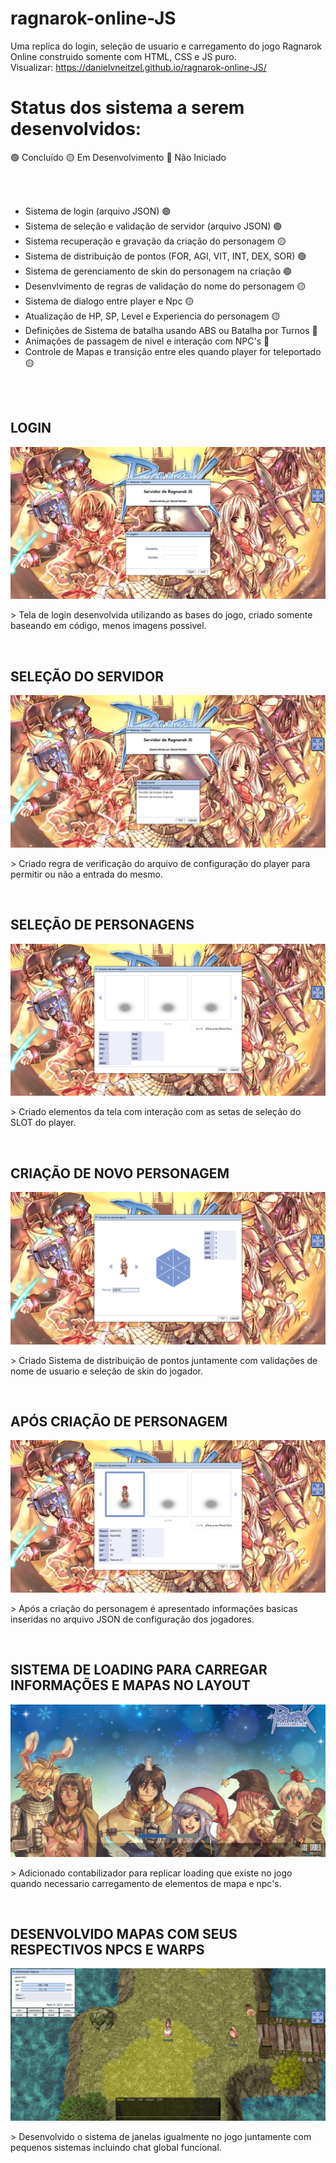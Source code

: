 # ragnarok-online-JS
Uma replica do login, seleção de usuario e carregamento do jogo Ragnarok Online construido somente com HTML, CSS e JS puro.
<br>
Visualizar: 
<a href="https://danielvneitzel.github.io/ragnarok-online-JS/" target="_blank">
  https://danielvneitzel.github.io/ragnarok-online-JS/
</a>
<br>

<h1>Status dos sistema a serem desenvolvidos:</h1>
<span>🟢 Concluído</span>
<span>🟡 Em Desenvolvimento</span>
<span>🔴 Não Iniciado</span>

<br><br>

<ul>
  <li>Sistema de login (arquivo JSON) 🟢</li>
  <li>Sistema de seleção e validação de servidor (arquivo JSON) 🟢</li>
  <li>Sistema recuperação e gravação da criação do personagem 🟡</li>
  <li>Sistema de distribuição de pontos (FOR, AGI, VIT, INT, DEX, SOR) 🟢</li>
  <li>Sistema de gerenciamento de skin do personagem na criação 🟢</li>
  <li>Desenvlvimento de regras de validação do nome do personagem 🟡</li>
  <li>Sistema de dialogo entre player e Npc 🟡</li>
  <li>Atualização de HP, SP, Level e Experiencia do personagem 🟡</li>
  <li>Definições de Sistema de batalha usando ABS ou Batalha por Turnos 🔴</li>
  <li>Animações de passagem de nivel e interação com NPC's 🔴</li>
  <li>Controle de Mapas e transição entre eles quando player for teleportado 🟡</li>
</ul>

<br><br>
<h2>LOGIN</h2>
<img src="screenshots/01.png">
<p>> Tela de login desenvolvida utilizando as bases do jogo, criado somente baseando em código, menos imagens possivel.</p>
<br>
<h2>SELEÇÃO DO SERVIDOR</h2>
<img src="screenshots/02.png">
<p>> Criado regra de verificação do arquivo de configuração do player para permitir ou não a entrada do mesmo.</p>
<br>
<h2>SELEÇÃO DE PERSONAGENS</h2>
<img src="screenshots/03.png">
<p>> Criado elementos da tela com interação com as setas de seleção do SLOT do player.</p>
<br>
<h2>CRIAÇÃO DE NOVO PERSONAGEM</h2>
<img src="screenshots/04.png">
<p>> Criado Sistema de distribuição de pontos juntamente com validações de nome de usuario e seleção de skin do jogador.</p>
<br>
<h2>APÓS CRIAÇÃO DE PERSONAGEM</h2>
<img src="screenshots/05.png">
<p>> Após a criação do personagem é apresentado informações basicas inseridas no arquivo JSON de configuração dos jogadores.</p>
<br>
<h2>SISTEMA DE LOADING PARA CARREGAR INFORMAÇÕES E MAPAS NO LAYOUT</h2>
<img src="screenshots/06.png">
<p>> Adicionado contabilizador para replicar loading que existe no jogo quando necessario carregamento de elementos de mapa e npc's.</p>
<br>
<h2>DESENVOLVIDO MAPAS COM SEUS RESPECTIVOS NPCS E WARPS</h2>
<img src="screenshots/07.png">
<p>> Desenvolvido o sistema de janelas igualmente no jogo juntamente com pequenos sistemas incluindo chat global funcional.</p>
<br>
